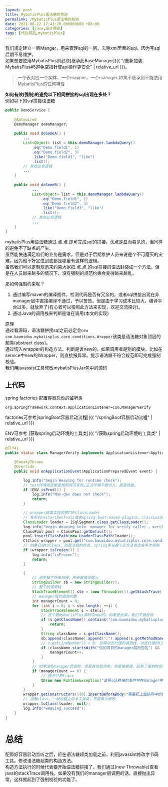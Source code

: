 ```yaml
---
layout: post
title: MybatisPlus语法糖的校验
permalink: /MybatisPlus语法糖的校验
date: 2021-08-22 17:43:20.000000000 +08:00
categories: [java,设计模式]
tags: [代码规范,mybatisPlus]
---
```


我们规定建立一层Manger，用来管理sql的一层。去除xml里面的sql。因为写sql后期不易维护。  
如果想要使用MybatisPlus则必须[继承此BaseManager]({{ "/重新加装MybatisPlus#5避免空指针使api操作更安全" | relative_url }})。    
> 一个表对应一个实体、一个mapper，一个manager 如果不继承则不能使用MybatisPlus的任何特性  

**如何有效(强制)的避免以下相同拼接的sql出现在多处？**  
例如以下的sql拼接语法糖  

```java
public DemoService {
    
    @Autowired
    DemoManager demoManager;
    
    public void doSomeA() {
        ...
        List<Object> list = this.demoManager.lambdaQuery()
            .eq("Demo.field1", 1)
            .eq("Demo.field2", 3)
            .like("Demo.field3", "like")
            .list();
        // 其他业务逻辑
        ...
    }
    
    public void doSomeB() {
            ...
            List<Object> list = this.demoManager.lambdaQuery()
                .eq("Demo.field1", 1)
                .eq("Demo.field2", 3)
                .like("Demo.field3", "like")
                .list();
            // 其他业务逻辑
            ...
    }
}
```

mybatisPlus用语法糖通过.点.点.即可完成sql的拼接。优点是显而易见的，但同样的避免不了缺点的产生。  
虽然能快速满足咱们的业务是需求，但是对于后期维护人员来说是个不可磨灭的灾难，因为他不好定位到底都是哪里有这样的逻辑。  
虽然我们可以定制规范来约束大家把.点.点.的sql拼接的语法封装成一个方法。但是在人员越来越多的情况下，没有强制的规范约束会变得越来越乱。

那如何强制约束呢？  
1. 通过编写maven的编译插件，检测代码是否有冗余的，或者sql拼接出现在非manager层中直接编译不通过，予以警告。但是由于学习成本比较大，编译平台过多，就放弃了(有心者可以按照此方法来实现，欢迎交流探讨)。  
2. 通过Java的调用栈来判断是谁在调用(本文的实现)

原理  
通过看源码，语法糖拼接sql之前必定会```new  com.baomidou.mybatisplus.core.conditions.Wrapper```该类是语法糖对象顶层的超类(abstract class)。  
通过切入wrapper的构造方法，判断是谁new的，如果调用者是别的模块，比如在service中new的Wrapper，则直接报异常。提示语法糖不符合规范即可完成强制校验。  
我们用javassist工具修改mybatisPlusJar包中的源码  

## 上代码
spring factories 配置容器启动的监听类
```properties
org.springframework.context.ApplicationListener=com.ManagerVerify
```
factories可参考[springBoot容器启动流程]({{ "/springBoot容器启动流程" | relative_url }})

ENV可参考 [获取spring启动环境的工具类]({{ "/获取spring启动环境的工具类" | relative_url }})
```java
@Slf4j
public static class ManagerVerify implements ApplicationListener<ApplicationPreparedEvent> {

    @SneakyThrows
    @Override
    public void onApplicationEvent(ApplicationPreparedEvent event) {

        log.info("begin Weaving for runtime check");
        // test环境肯定都是按照规范来的,正式环境不做切入。提高性能。
        if (ENV.isProd()) {
            log.info("Non-dev does not check");
            return;
        }

        // wrapper超类实现的接口的classLoader
        // 有用到restartDevTools或者spring-boot-maven-plugins，classLoader都会不同，用超类的classLoader准没错
        ClassLoader loader = ISqlSegment.class.getClassLoader();
        log.info("begin Weaving into  manager for verify caller ，verify package name :{} ,classLoader:{}", com.wuyi.mkt.common.constant.Constant.CURRENT_MANAGER_PACKAGE, loader);
        ClassPool pool = ClassPool.getDefault();
        pool.insertClassPath(new LoaderClassPath(loader));
        CtClass wrapper = pool.get("com.baomidou.mybatisplus.core.conditions.Wrapper");
        // 如果已经toClass，则是冻结的状态，spring多容器下此方法肯定会多次调用
        if (wrapper.isFrozen()) {
            log.info("isFrozen");
            return;
        }

        {
            // 调用栈字符串拼接，用来做错误提示
            StringBuilder sb = new StringBuilder();
            // 整个的调用栈
            StackTraceElement[] ste = (new Throwable()).getStackTrace();
            // manager层的调用次数
            int managerCount = 0;
            for (int i = 0; i < ste.length; ++i) {
                StackTraceElement s = ste[i];
                // 这个是mybatisPlus源码中new的，如果是此类，我们不做校验
                if (s.getClassName().contains("com.baomidou.mybatisplus.core.toolkit.Wrappers$EmptyWrapper")){
                    return;
                }
                String className = s.getClassName();
                sb.append(className).append(":").append(s.getMethodName()).append(":").append(s.getLineNumber()).append("\\\\n");
                // s.getLineNumber() > 0: 忽略动态代理的调用栈，动态代理的lineNumber = -1
                if (className.startsWith("你的项目的manager层的包名") && !className.contains("BaseManager") && s.getLineNumber() > 0){
                    managerCount++;
                }
            }
            // 如果没有manager层调用，而是其他层调用，则直接报错，起到了强制校验的功能
            if (managerCount == 0) {
                // 提示并把trace
                throw new RuntimeException("请把sql拼接的条件写在manager中" + sb);
            }
        }
        wrapper.getConstructors()[0].insertBeforeBody("需要把上面括号中的代码粘贴到此处，为了读者阅读方便就给提到了上面。");
        // 加载class，一单加载之后本工具类，不能再次修改
        wrapper.toClass(loader, null);
        log.info("weaving succeed");
    }
}
```

# 总结
配置好容器启动监听之后，赶在语法糖超类加载之前，利用javassist修改字节码工具。修改语法糖超类的构造方法。  
构造方法执行的时候代表要开始语法糖拼接了。我们通过(new Throwable)查看java的stackTrace调用栈，如果没有我们的manager层调用的话，直接抛出异常，这样就起到了强制校验的功能了。